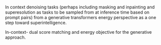 In context denoising tasks (perhaps including masking and inpainting and superesolution as tasks to be sampled from at inference time based on prompt pairs) from a generative transformers energy perspective as a one step toward superintelligence.

In-context- dual score matching and energy objective for the generative approach.
